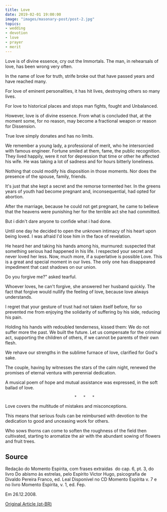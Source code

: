 ```yaml
---
title: Love
date: 2019-02-01 19:00:00
image: "images/masonary-post/post-2.jpg"
topics: 
- wedding
- devotion
- love
- prayer
- merit
---
```


Love is of divine essence, cry out the Immortals. The man, in rehearsals
of love, has been wrong very often.

In the name of love for truth, strife broke out that have passed years and
have reached many.

For love of eminent personalities, it has hit lives, destroying others
so many lives.

For love to historical places and stops man fights, fought and
Unbalanced.

However, love is of divine essence. From what is concluded that, at the moment
some, for no reason, may become a fractional weapon or reason for
Dissension.

True love simply donates and has no limits.

We remember a young lady, a professional of merit, who
he intersorcied with famous engineer. Fortune smiled at them, fame, the
public recognition. They lived happily, were it not for depression that time or other
he affected his wife. He was taking a lot of sadness and for hours bitterly loneliness.

Nothing that could modify his disposition in those moments. Nor does the
presence of the spouse, family, friends.

It's just that she kept a secret and the remorse tormented her. In the greens
years of youth had become pregnant and, inconsequential, had opted for abortion.

After the marriage, because he could not get pregnant, he came to believe that
the heavens were punishing her for the terrible act she had committed.

But i didn't dare anyone to confide what i had done.

Until one day he decided to open the unknown intimacy of his heart
upon being loved. I was afraid I'd lose him in the face of revelation.

He heard her and taking his hands among his, murmured:
suspected that something serious had happened in his life. I respected your
secret and never loved her less. Now, much more, if a superlative is possible
Love. This is a great and special moment in our lives. The only one has disappeared
impediment that cast shadows on our union.

Do you forgive me?" asked tearful.

Whoever loves, he can't forgive, she answered her husband quickly. The fact that
forgive would nullify the feeling of love, because love always understands.

I regret that your gesture of trust had not taken itself before, for
so prevented me from enjoying the solidarity of suffering by his side,
reducing his pain.

Holding his hands with redoubled tenderness, kissed them: We do not suffer
more the past. We built the future. Let us compensate for the criminal act, supporting the
children of others, if we cannot be parents of their own flesh.

We rehave our strengths in the sublime furnace of love, clarified
for God's sake.

The couple, having by witnesses the stars of the calm night, renewed the
promises of eternal ventura with perennial dedication.

A musical poem of hope and mutual assistance was expressed, in the
soft ballad of love.

                                   *   *   *

Love covers the multitude of mistakes and misconceptions.

This means that serious fouls can be reimbursed with devotion to the
dedication to good and unceasing work for others.

Who sows thorns can come to soften the roughness of the field then
cultivated, starting to aromatize the air with the abundant sowing of flowers
and fruit trees.

## Source
Redação do Momento Espírita, com frases extraídas  do cap. 6, pt. 3,
do livro Do abismo às estrelas, pelo Espírito Victor Hugo,
psicografia de Divaldo Pereira Franco, ed. Leal
Disponível no CD Momento Espírita v.
7 e no livro Momento Espírita, v. 1, ed. Fep.

Em 26.12.2008.

[Original Article (pt-BR)](http://momento.com.br/pt/ler_texto.php?id=21)

